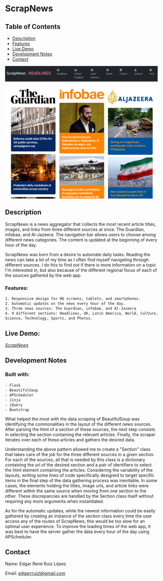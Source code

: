 # ScrapNews
 

## Table of Contents

- [Description](#description)
- [Features](#features)
- [Live Demo](#live-demo)
- [Development Notes](#development-notes)
- [Contact](#contact)

![Alt text](/screenshots/screenshot_1.png?raw=true "Optional Title")

## Description

ScrapNews is a news aggregator that collects the most recent article titles, images, and links from three different sources at once: The Guardian, infobae, and Al-Jazeera. The navigation bar allows users to choose among different news categories. The content is updated at the beginning of every hour of the day.

ScrapNews was born from a desire to automate daily tasks. Reading the news can take a lot of my time as I often find myself navigating through different sources. I do this to find out if there is more information on a topic I'm interested in, but also because of the different regional focus of each of the sources gathered by the web app.

### Features:
    1. Responsive design for HD screens, tablets, and smartphones.
    2. Automatic updates on the news every hour of the day.
    3. Three news sources: The Guardian, infobae, and Al-Jazeera
    4. 9 different sections: Headlines, UK, Latin America, World, Culture, Science, Technology, Sports, and Photos.

## Live Demo:

[*ScrapNews*](https://scrapnews.herokuapp.com/)

## Development Notes

### Built with:
    - Flask
    - BeautifulSoup
    - APScheduler
    - Jinja
    - jQuery
    - Bootstrap

What helped the most with the data scraping of BeautifulSoup was identifying the commonalities in the layout of the different news sources. After parsing the html of a section of these sources, the next step consists in selecting the section containing the relevant articles. Finally, the scraper iterates over each of these articles and gathers the desired data.

Understanding the above pattern allowed me to create a "Section" class that takes care of the job for the three different sources in a given section. For each of the sources, all that is needed by this class is a dictionary containing the url of the desired section and a pair of identifiers to select the html element containing the articles. Considering the variability of the layouts, writing some lines of code specifically designed to target specific items in the final step of the data gathering process was inevitable. In some cases, the elements holding the titles, image urls, and article links were different within the same source when moving from one section to the other. These discrepancies are handled by the Section class itself without requiring any more arguments when instantiated.

As for the automatic updates, while the newest information could be easily gathered by creating an instance of the section class every time the user access any of the routes of ScrapNews, this would be too slow for an optimal user experience. To improve the loading times of the web app, it was best to have the server gather the data every hour of the day using APScheduler.


## Contact

 Name: Edgar René Ruiz López

 Email: [edgarrruizl@gmail.com](edgarrruizl@gmail.com)

